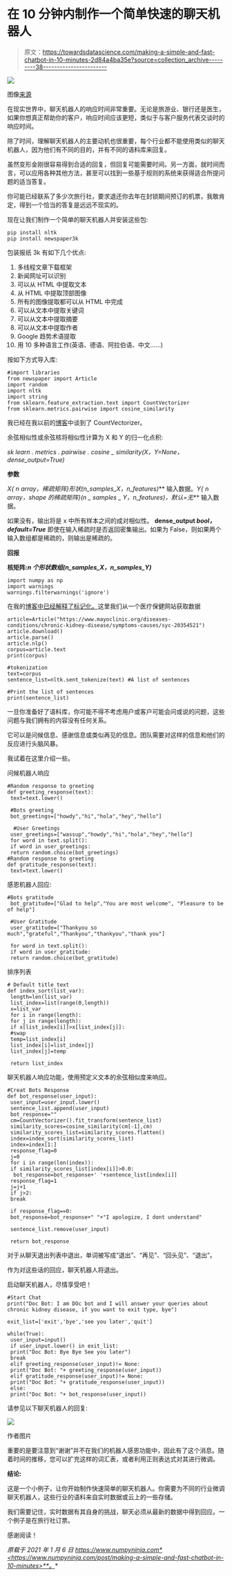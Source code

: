 # 在 10 分钟内制作一个简单快速的聊天机器人

> 原文：<https://towardsdatascience.com/making-a-simple-and-fast-chatbot-in-10-minutes-2d84a4ba35e?source=collection_archive---------38----------------------->

![](img/7877801fc451b05588304fd259936944.png)

图像[来源](https://unsplash.com/photos/uLnmmE8Y0E4?utm_source=unsplash&utm_medium=referral&utm_content=creditShareLink)

在现实世界中，聊天机器人的响应时间非常重要。无论是旅游业、银行还是医生，如果你想真正帮助你的客户，响应时间应该更短，类似于与客户服务代表交谈时的响应时间。

除了时间，理解聊天机器人的主要动机也很重要，每个行业都不能使用类似的聊天机器人，因为他们有不同的目的，并有不同的语料库来回复。

虽然变形金刚很容易得到合适的回复，但回复可能需要时间。另一方面，就时间而言，可以应用各种其他方法，甚至可以找到一些基于规则的系统来获得适合所提问题的适当答复。

你可能已经联系了多少次旅行社，要求退还你去年在封锁期间预订的机票，我敢肯定，得到一个恰当的答复是远远不现实的。

现在让我们制作一个简单的聊天机器人并安装这些包:

```
pip install nltk 
pip install newspaper3k
```

包装报纸 3k 有如下几个优点:

1.  多线程文章下载框架
2.  新闻网址可以识别
3.  可以从 HTML 中提取文本
4.  从 HTML 中提取顶部图像
5.  所有的图像提取都可以从 HTML 中完成
6.  可以从文本中提取关键词
7.  可以从文本中提取摘要
8.  可以从文本中提取作者
9.  Google 趋势术语提取
10.  用 10 多种语言工作(英语、德语、阿拉伯语、中文……)

按如下方式导入库:

```
#import libraries
from newspaper import Article
import random
import nltk
import string
from sklearn.feature_extraction.text import CountVectorizer
from sklearn.metrics.pairwise import cosine_similarity
```

我已经在我以前的[博客](/nlp-easy-explanation-of-common-terms-with-python-dc7c323a4691)中谈到了 CountVectorizer。

余弦相似性或余弦核将相似性计算为 X 和 Y 的归一化点积:

*sk learn . metrics . pairwise . cosine _ similarity(X，Y=None，dense_output=True)*

**参数**

**X*{ n array，稀疏矩阵}形状(n_samples_X，n_features)*** 输入数据。**Y*{ n array，shape 的稀疏矩阵}(n _ samples _ Y，n_features)，默认=无*** 输入数据。

如果没有，输出将是 x 中所有样本之间的成对相似性。 **dense_output *bool，default=True*** 即使在输入稀疏时是否返回密集输出。如果为 False，则如果两个输入数组都是稀疏的，则输出是稀疏的。

**回报**

**核矩阵:*n 个形状数组(n_samples_X，n_samples_Y)***

```
import numpy as np
import warnings
warnings.filterwarnings('ignore')
```

在我的[博客中已经解释了标记化。](/nlp-easy-explanation-of-common-terms-with-python-dc7c323a4691)这里我们从一个医疗保健网站获取数据

```
article=Article("https://www.mayoclinic.org/diseases-conditions/chronic-kidney-disease/symptoms-causes/syc-20354521")
article.download()
article.parse()
article.nlp()
corpus=article.text
print(corpus)

#tokenization
text=corpus
sentence_list=nltk.sent_tokenize(text) #A list of sentences

#Print the list of sentences
print(sentence_list)
```

一旦你准备好了语料库，你可能不得不考虑用户或客户可能会问或说的问题，这些问题与我们拥有的内容没有任何关系。

它可以是问候信息、感谢信息或类似再见的信息。团队需要对这样的信息和他们的反应进行头脑风暴。

我试着在这里介绍一些。

问候机器人响应

```
#Random response to greeting
def greeting_response(text):
 text=text.lower()

 #Bots greeting
 bot_greetings=["howdy","hi","hola","hey","hello"]

  #User Greetings
 user_greetings=["wassup","howdy","hi","hola","hey","hello"]
 for word in text.split():
 if word in user_greetings:
 return random.choice(bot_greetings)
#Random response to greeting
def gratitude_response(text):
 text=text.lower()
```

感恩机器人回应:

```
#Bots gratitude
 bot_gratitude=["Glad to help","You are most welcome", "Pleasure to be of help"]

 #User Gratitude
 user_gratitude=["Thankyou so much","grateful","Thankyou","thankyou","thank you"]

 for word in text.split():
 if word in user_gratitude:
 return random.choice(bot_gratitude)
```

排序列表

```
# Default title text
def index_sort(list_var):
 length=len(list_var)
 list_index=list(range(0,length))
 x=list_var
 for i in range(length):
 for j in range(length):
 if x[list_index[i]]>x[list_index[j]]:
 #swap
 temp=list_index[i]
 list_index[i]=list_index[j]
 list_index[j]=temp

 return list_index
```

聊天机器人响应功能，使用预定义文本的余弦相似度来响应。

```
#Creat Bots Response
def bot_response(user_input):
 user_input=user_input.lower()
 sentence_list.append(user_input)
 bot_response=""
 cm=CountVectorizer().fit_transform(sentence_list)
 similarity_scores=cosine_similarity(cm[-1],cm)
 similarity_scores_list=similarity_scores.flatten()
 index=index_sort(similarity_scores_list)
 index=index[1:]
 response_flag=0
 j=0
 for i in range(len(index)):
 if similarity_scores_list[index[i]]>0.0:
  bot_response=bot_response+' '+sentence_list[index[i]]
 response_flag=1
 j=j+1
 if j>2:
 break

 if response_flag==0:
 bot_response=bot_response+" "+"I apologize, I dont understand"

 sentence_list.remove(user_input) 

 return bot_response
```

对于从聊天退出列表中退出，单词被写成“退出”、“再见”、“回头见”、“退出”。

作为对这些话的回应，聊天机器人将退出。

启动聊天机器人，尽情享受吧！

```
#Start Chat
print("Doc Bot: I am DOc bot and I will answer your queries about chronic kidney disease, if you want to exit type, bye")

exit_list=['exit','bye','see you later','quit']

while(True):
 user_input=input()
 if user_input.lower() in exit_list:
 print("Doc Bot: Bye Bye See you later")
 break
 elif greeting_response(user_input)!= None:
 print("Doc Bot: "+ greeting_response(user_input))
 elif gratitude_response(user_input)!= None:
 print("Doc Bot: "+ gratitude_response(user_input)) 
 else:
 print("Doc Bot: "+ bot_response(user_input))
```

请参见以下聊天机器人的回复:

![](img/bd7068cfb5e4b53bb574a74358228004.png)

作者图片

重要的是要注意到“谢谢”并不在我们的机器人感恩功能中，因此有了这个消息。随着时间的推移，您可以扩充这样的词汇表，或者利用正则表达式对其进行微调。

**结论:**

这是一个小例子，让你开始制作快速简单的聊天机器人。你需要为不同的行业微调聊天机器人，这些行业的语料来自实时数据或云上的一些存储。

我们需要记住，实时数据有其自身的挑战，聊天必须从最新的数据中得到回应。一个例子是在旅行社订票。

感谢阅读！

*原载于 2021 年 1 月 6 日 https://www.numpyninja.com*<https://www.numpyninja.com/post/making-a-simple-and-fast-chatbot-in-10-minutes>**。**